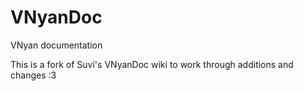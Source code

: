 # VNyanDoc
VNyan documentation

This is a fork of Suvi's VNyanDoc wiki to work through additions and changes :3
